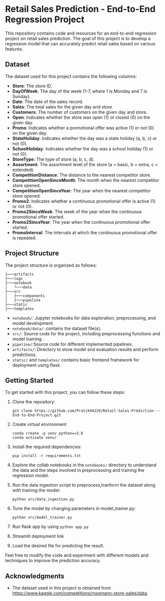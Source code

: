 
# Retail Sales Prediction - End-to-End Regression Project

This repository contains code and resources for an end-to-end regression project on retail sales prediction. The goal of this project is to develop a regression model that can accurately predict retail sales based on various features.

## Dataset

The dataset used for this project contains the following columns:

- **Store**: The store ID.
- **DayOfWeek**: The day of the week (1-7, where 1 is Monday and 7 is Sunday).
- **Date**: The date of the sales record.
- **Sales**: The total sales for the given day and store.
- **Customers**: The number of customers on the given day and store.
- **Open**: Indicates whether the store was open (1) or closed (0) on the given day.
- **Promo**: Indicates whether a promotional offer was active (1) or not (0) on the given day.
- **StateHoliday**: Indicates whether the day was a state holiday (a, b, c) or not (0).
- **SchoolHoliday**: Indicates whether the day was a school holiday (1) or not (0).
- **StoreType**: The type of store (a, b, c, d).
- **Assortment**: The assortment level of the store (a = basic, b = extra, c = extended).
- **CompetitionDistance**: The distance to the nearest competitor store.
- **CompetitionOpenSinceMonth**: The month when the nearest competitor store opened.
- **CompetitionOpenSinceYear**: The year when the nearest competitor store opened.
- **Promo2**: Indicates whether a continuous promotional offer is active (1) or not (0).
- **Promo2SinceWeek**: The week of the year when the continuous promotional offer started.
- **Promo2SinceYear**: The year when the continuous promotional offer started.
- **PromoInterval**: The intervals at which the continuous promotional offer is repeated.

## Project Structure

The project structure is organized as follows:
```
├───artifacts
├───logs
├───notebook
│   └───data
├───src
│   ├───components
│   ├───pipeline
├───static
├───templates
```


- `notebook/`: Jupyter notebooks for data exploration, preprocessing, and model development.
- `notebook/data/`: contains the dataset file(s).
- `src/`: Source code for the project, including preprocessing functions and model training .
- `pipeline/`:Source code for different implemented pipelines.
- `artifacts/`: Directory to store model and evaluation results and perform predictions.
- `static/` and `templates/` contains basic frontend framework for deployment using flask.


## Getting Started

To get started with this project, you can follow these steps:

1. Clone the repository:

   ```
   git clone https://github.com/Pratik94229/Retail-Sales-Prediction---End-to-End-Project.git
   ```
2. Create virtual environment
   ```
   conda create -p venv python==3.8
   conda activate venv/
   ```

3. Install the required dependencies:

   ```
   pip install -r requirements.txt
   ```

4. Explore the collab notebooks in the `notebooks/` directory to understand the data and the steps involved in preprocessing and training the regression model.

5. Run the data ingestion script to preprocess,tranform the dataset along with training the model:

   ```
   python src/data_ingestion.py
   ```



6. Tune the model by changing parameters in model_trainer.py:

   ```
   python src/model_trainer.py
   ```

7. Run flask app by using 
`python app.py`


8. Streamlit deployment link 

9. Load the desired file for predicting the result.

Feel free to modify the code and experiment with different models and techniques to improve the prediction accuracy.
## Acknowledgments

- The dataset used in this project is obtained from https://www.kaggle.com/competitions/rossmann-store-sales/data.


